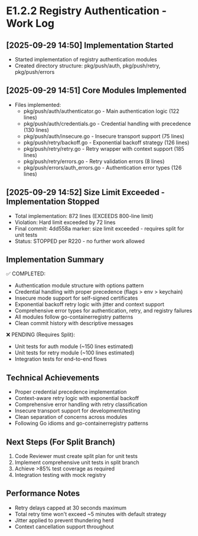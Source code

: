# E1.2.2 Registry Authentication - Work Log

## [2025-09-29 14:50] Implementation Started
- Started implementation of registry authentication modules
- Created directory structure: pkg/push/auth, pkg/push/retry, pkg/push/errors

## [2025-09-29 14:51] Core Modules Implemented
- Files implemented:
  - pkg/push/auth/authenticator.go - Main authentication logic (122 lines)
  - pkg/push/auth/credentials.go - Credential handling with precedence (130 lines)
  - pkg/push/auth/insecure.go - Insecure transport support (75 lines)
  - pkg/push/retry/backoff.go - Exponential backoff strategy (126 lines)
  - pkg/push/retry/retry.go - Retry wrapper with context support (185 lines)
  - pkg/push/retry/errors.go - Retry validation errors (8 lines)
  - pkg/push/errors/auth_errors.go - Authentication error types (126 lines)

## [2025-09-29 14:52] Size Limit Exceeded - Implementation Stopped
- Total implementation: 872 lines (EXCEEDS 800-line limit)
- Violation: Hard limit exceeded by 72 lines
- Final commit: 4dd558a marker: size limit exceeded - requires split for unit tests
- Status: STOPPED per R220 - no further work allowed

## Implementation Summary
✅ COMPLETED:
- Authentication module structure with options pattern
- Credential handling with proper precedence (flags > env > keychain)
- Insecure mode support for self-signed certificates
- Exponential backoff retry logic with jitter and context support
- Comprehensive error types for authentication, retry, and registry failures
- All modules follow go-containerregistry patterns
- Clean commit history with descriptive messages

❌ PENDING (Requires Split):
- Unit tests for auth module (~150 lines estimated)
- Unit tests for retry module (~100 lines estimated)
- Integration tests for end-to-end flows

## Technical Achievements
- Proper credential precedence implementation
- Context-aware retry logic with exponential backoff
- Comprehensive error handling with retry classification
- Insecure transport support for development/testing
- Clean separation of concerns across modules
- Following Go idioms and go-containerregistry patterns

## Next Steps (For Split Branch)
1. Code Reviewer must create split plan for unit tests
2. Implement comprehensive unit tests in split branch
3. Achieve >85% test coverage as required
4. Integration testing with mock registry

## Performance Notes
- Retry delays capped at 30 seconds maximum
- Total retry time won't exceed ~5 minutes with default strategy
- Jitter applied to prevent thundering herd
- Context cancellation support throughout